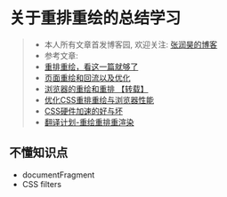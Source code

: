 # 关于重排重绘的总结学习

> * 本人所有文章首发博客园, 欢迎关注: [张润昊的博客](http://www.cnblogs.com/zhangrunhao/)
> * 参考文章:
> * [重排重绘，看这一篇就够了](https://juejin.im/entry/582f16fca22b9d006b7afd89)
> * [页面重绘和回流以及优化](http://www.css88.com/archives/4996)
> * [浏览器的重绘和重排 【转载】](https://dancon.gitbooks.io/git-books/content/css/concept/redraw_reflow.html)
> * [优化CSS重排重绘与浏览器性能](http://caibaojian.com/css-reflow-repaint.html)
> * [CSS硬件加速的好与坏](http://efe.baidu.com/blog/hardware-accelerated-css-the-nice-vs-the-naughty/)
> * [翻译计划-重绘重排重渲染](https://xdlrt.github.io/2016/11/05/2016-11-05/)

## 不懂知识点

* documentFragment
* CSS filters
